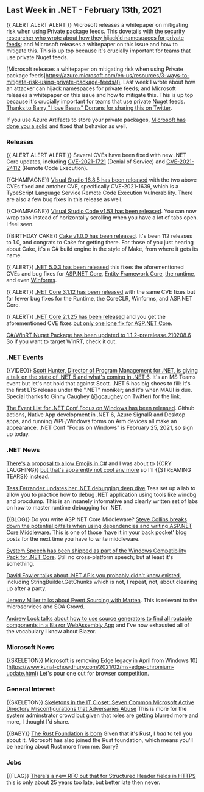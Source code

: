 ## Last Week in .NET - February 13th, 2021


{{ ALERT ALERT ALERT }} Microsoft releases a whitepaper on mitigating risk when using Private package feeds.  This dovetails [with the security researcher who wrote about how they hijack'd namespaces for private feeds](https://twitter.com/alxbrsn/status/1359200840876257287?s=20); and Microsoft releases a whitepaper on this issue and how to mitigate this. This is up top because it's crucially important for teams that use private Nuget feeds.  

[Microsoft releases a whitepaper on mitigating risk when using Private package feeds]https://azure.microsoft.com/en-us/resources/3-ways-to-mitigate-risk-using-private-package-feeds/().  Last week I wrote about how an attacker can hijack namespaces for private feeds; and Microsoft releases a whitepaper on this issue and how to mitigate this. This is up top because it's crucially important for teams that use private Nuget feeds. [Thanks to Barry "I love Beans" Dorrans for sharing this on Twitter](https://twitter.com/blowdart/status/1359205016016326657).  

If you use Azure Artifacts to store your private packages, [Microsoft has done you a solid](https://devblogs.microsoft.com/devops/changes-to-azure-artifact-upstream-behavior/) and fixed that behavior as well.

### Releases

{{ ALERT ALERT ALERT }} Several CVEs have been fixed with new .NET Core updates, including [CVE-2021-1721](https://github.com/dotnet/announcements/issues/175) (Denial of Service) and [CVE-2021-24112](https://github.com/dotnet/announcements/issues/176) (Remote Code Execution).

{{CHAMPAGNE}} [Visual Studio 16.8.5 has been released](https://docs.microsoft.com/en-us/visualstudio/releases/2019/release-notes#16.8.5) with the two above CVEs fixed and antoher CVE, specifically CVE-2021-1639, which is a TypeScript Language Service Remote Code Execution Vulnerability.  There are also a few bug fixes in this release as well.

{{CHAMPAGNE}} [Visual Studio Code v1.53 has been released](https://code.visualstudio.com/updates/v1_53). You can now wrap tabs instead of horizontally scrolling when you have a lot of tabs open.  I feel seen.

{{BIRTHDAY CAKE}} [Cake v1.0.0 has been released](https://cakebuild.net/blog/2021/02/cake-v1.0.0-released). It's been 112 releases to 1.0, and congrats to Cake for getting there.  For those of you just hearing about Cake, it's a C# build engine in the style of Make, from where it gets its name.

{{ ALERT}} [.NET 5.0.3 has been released](https://github.com/dotnet/core/blob/master/release-notes/5.0/5.0.3/5.0.3.md) this fixes the aforementioned CVEs and bug fixes for 
[ASP.NET Core](https://github.com/dotnet/aspnetcore/issues?q=milestone%3A5.0.3+is%3Aclosed+label%3Aservicing-approved), [Entity Framework Core](https://github.com/dotnet/efcore/issues?q=milestone%3A5.0.3+is%3Aclosed+label%3Aservicing-approved), [the runtime](https://github.com/dotnet/runtime/issues?q=milestone%3A5.0.3+is%3Aclosed+label%3Aservicing-approved), and even [Winforms](https://github.com/dotnet/winforms/issues?q=milestone%3A5.0.3+is%3Aclosed+label%3Aservicing-approved).


{{ ALERT}} [.NET Core 3.1.12 has been released](https://github.com/dotnet/core/blob/master/release-notes/3.1/3.1.12/3.1.12.md) with the same CVE fixes but far fewer bug fixes for the Runtime, the CoreCLR, Winforms, and ASP.NET Core.


{{ ALERT}} [.NET Core 2.1.25 has been released](https://github.com/dotnet/core/releases/tag/v2.1.25) and you get the aforementioned CVE fixes [but only one lone fix for ASP.NET Core](https://github.com/dotnet/aspnetcore/pull/28908). 

[C#/WinRT Nuget Package has been updated to 1.1.2-prerelease.210208.6](https://blogs.windows.com/windowsdeveloper/2021/02/09/c-winrt-authoring-preview-and-updates) So if you want to target WinRT, check it out.


### .NET Events

{{VIDEO}} [Scott Hunter, Director of Program Management for .NET, is giving a talk on the state of .NET 5 and what's coming in .NET 6](https://www.meetup.com/nopCommerce-Global-Meetup/events/275569812/?utm_content=153082719&utm_medium=social&utm_source=twitter&hss_channel=tw-2384354214). It's an MS Teams event but let's not hold that against Scott. .NET 6 has big shoes to fill: It's the first LTS release under the ".NET" moniker; and it's when MAUI is due.  Special thanks to Ginny Caughey ([@gcaughey](https://twitter.com/gcaughey) on Twitter) for the link.

[The Event List for .NET Conf Focus on Windows has been released](https://channel9.msdn.com/Events/dotnetConf/Focus-on-Windows). Github actions, Native App development in .NET 6, Azure SignalR and Desktop apps, and running WPF/Windows forms on Arm devices all make an appearance.  .NET Conf "Focus on Windows" is February 25, 2021, so sign up today.

### .NET News

[There's a proposal to allow Emojis in C#](https://github.com/dotnet/csharplang/issues/4402) and I was about to {{CRY LAUGHING}} [but that's apparently not cool any more](https://www.cnn.com/2021/02/14/tech/crying-laughing-emoji-gen-z/index.html) so I'll {{STREAMING TEARS}} instead.

[Tess Ferrandez updates her .NET debugging deep dive](https://tessferrandez.github.io/debugging/dotnet/labs/2008/02/04/debugging-demos-setup-instructions.html) Tess set up a lab to allow you to practice how to debug .NET application using tools like windbg and procdump.  This is an insanely informative and clearly written set of labs on how to master runtime debugging for .NET. 

{{BLOG}} Do you write ASP.NET Core Middleware? [Steve Collins breaks down the potential pitfalls when using dependencies and writing ASP.NET Core Middleware](https://stevetalkscode.co.uk/middleware-styles). This is one of those 'have it in your back pocket' blog posts for the next time you have to write middleware.

[System.Speech has been shipped as part of the Windows Compatibility Pack for .NET Core](https://twitter.com/terrajobst/status/1359282855747092483?s=20).  Still no cross-platform speech; but at least it's something.

[David Fowler talks about .NET APIs you probably didn't know existed](https://docs.microsoft.com/en-us/dotnet/api/system.text.stringbuilder.getchunks?view=net-5.0), including StringBuilder.GetChunks which is not, I repeat, not, about cleaning up after a party.

[Jeremy Miller talks about Event Sourcing with Marten](https://jeremydmiller.com/2021/02/09/event-sourcing-with-marten-v4-aggregated-projections/).  This is relevant to the microservices and SOA Crowd. 

[Andrew Lock talks about how to use source generators to find all routable components in a Blazor WebAssembly App](https://andrewlock.net/using-source-generators-to-find-all-routable-components-in-a-webassembly-app/) and I've now exhausted all of the vocabulary I know about Blazor.

### Microsoft News

{{SKELETON}} Microsoft is removing Edge legacy in April from Windows 10](https://www.kunal-chowdhury.com/2021/02/ms-edge-chromium-update.html) Let's pour one out for browser competition.

### General Interest

{{SKELETON}} [Skeletons in the IT Closet: Seven Common Microsoft Active Directory Misconfigurations that Adversaries Abuse](https://www.crowdstrike.com/blog/seven-common-microsoft-ad-misconfigurations-that-adversaries-abuse/) This is more for the system adminstrator crowd but given that roles are getting blurred more and more, I thought I'd share.

{{BABY}} [The Rust Foundation is born](https://foundation.rust-lang.org/posts/2021-02-08-hello-world/) Given that it's Rust, I *had* to tell you about it. Microsoft has also joined the Rust foundation, which means you'll be hearing about Rust more from me.  Sorry?

### Jobs

{{FLAG}} [There's a new RFC out that for Structured Header fields in HTTPS](https://www.fastly.com/blog/improve-http-structured-headers) this is only about 25 years too late, but better late then never.

